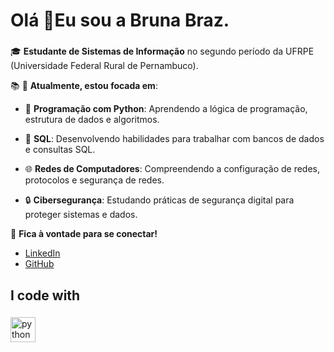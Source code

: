 <h1 align="left">Olá 👋Eu sou a Bruna Braz.</h1>

###

🎓 **Estudante de Sistemas de Informação** no segundo período da UFRPE (Universidade Federal Rural de Pernambuco).

<p align="left"> 📚 🔧 <strong>Atualmente, estou focada em</strong>:</p>
    
- 🐍 **Programação com Python**: Aprendendo a lógica de programação, estrutura de dados e algoritmos.
  
- 💾 **SQL**: Desenvolvendo habilidades para trabalhar com bancos de dados e consultas SQL.
  
- 🌐 **Redes de Computadores**: Compreendendo a configuração de redes, protocolos e segurança de redes.
  
- 🔒 **Cibersegurança**: Estudando práticas de segurança digital para proteger sistemas e dados.<br></p>


🔗 **Fica à vontade para se conectar!**
- [LinkedIn](https://www.linkedin.com/in/bruna-braz19/) 
- [GitHub](https://github.com/brazbruna)

  
###


<h2 align="left">I code with</h2>

###

<div align="left">
<img src="https://cdn.jsdelivr.net/gh/devicons/devicon/icons/python/python-original.svg" height="40" alt="python logo" />

</div>

###
